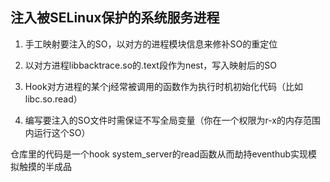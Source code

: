 ## 注入被SELinux保护的系统服务进程

1. 手工映射要注入的SO，以对方的进程模块信息来修补SO的重定位

2. 以对方进程libbacktrace.so的.text段作为nest，写入映射后的SO

3. Hook对方进程的某个j经常被调用的函数作为执行时机初始化代码（比如 libc.so.read）

4. 编写要注入的SO文件时需保证不写全局变量（你在一个权限为r-x的内存范围内运行这个SO）

仓库里的代码是一个hook system_server的read函数从而劫持eventhub实现模拟触摸的半成品
